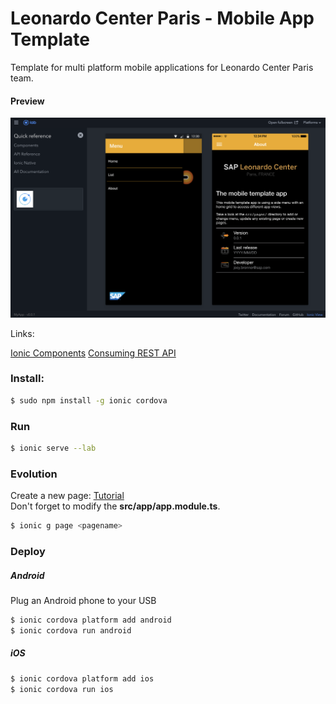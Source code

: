 # Leonardo Center Paris - Mobile App Template

Template for multi platform mobile applications for Leonardo Center Paris team.

#### Preview

<img src="./preview.png" />

Links:

[Ionic Components](https://ionicframework.com/docs/api/components)
[Consuming REST API](https://www.djamware.com/post/58b6e81980aca7432b5ff57a/ionic-2-consuming-rest-api)

### Install:

```bash
$ sudo npm install -g ionic cordova
```

### Run

```bash
$ ionic serve --lab
```

### Evolution 

Create a new page: [Tutorial](http://blog.ionic.io/10-minutes-with-ionic-2-adding-pages-and-navigation/)  
Don't forget to modify the **src/app/app.module.ts**. 

```bash
$ ionic g page <pagename>
```

### Deploy

##### Android

Plug an Android phone to your USB

```bash
$ ionic cordova platform add android
$ ionic cordova run android
```

##### iOS

```bash
$ ionic cordova platform add ios
$ ionic cordova run ios
```
